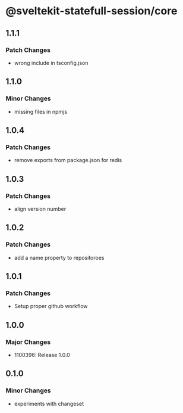 # @sveltekit-statefull-session/core

## 1.1.1

### Patch Changes

- wrong include in tsconfig.json

## 1.1.0

### Minor Changes

- missing files in npmjs

## 1.0.4

### Patch Changes

- remove exports from package.json for redis

## 1.0.3

### Patch Changes

- align version number

## 1.0.2

### Patch Changes

- add a name property to repositoroes

## 1.0.1

### Patch Changes

- Setup proper github workflow

## 1.0.0

### Major Changes

- 1100396: Release 1.0.0

## 0.1.0

### Minor Changes

- experiments with changeset

